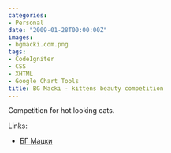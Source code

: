 ```yaml
---
categories:
- Personal
date: "2009-01-28T00:00:00Z"
images:
- bgmacki.com.png
tags:
- CodeIgniter
- CSS
- XHTML
- Google Chart Tools
title: BG Macki - kittens beauty competition
---
```


Competition for hot looking cats.

Links:

* [БГ Мацки](http://bgmacki.bazadanni.com/)
